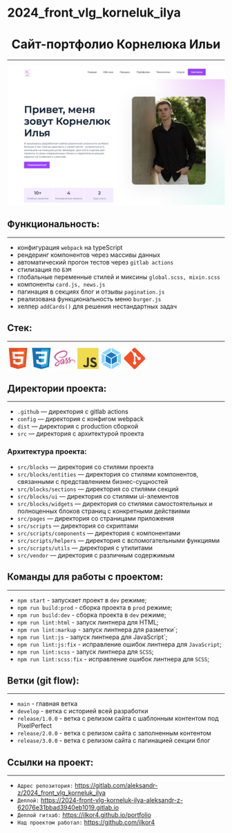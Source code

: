 # 2024_front_vlg_korneluk_ilya

<h1 align="center">Сайт-портфолио Корнелюка Ильи</h1>

---

<img src="./src/images/screen-image.jpg" alt="Сайт Динамо"/>

## Функциональность:

---

- конфигурация `webpack` на typeScript
- рендеринг компонентов через массивы данных
- автоматический прогон тестов через `gitlab actions`
- стилизация по `БЭМ`
- глобальные переменные стилей и миксины `global.scss, mixin.scss`
- компоненты `card.js, news.js`
- пагинация в секциях блог и отзывы `pagination.js`
- реализована функциональность меню `burger.js`
- хелпер `addCards()` для решения нестандартных задач

## Стек:

---
<div>
  <img id="stack-img" src="./src/images/stack/html5-original.svg" title="HTML5" alt="HTML5" width="50px" height="50px" >
  <img id="stack-img" src="./src/images/stack/css3-original.svg" title="CSS3" alt="CSS3" width="50px" height="50px" >
  <img id="stack-img" src="./src/images/stack/sass-original.svg" title="Sass\Scss" alt="Sass\Scss" width="50px" height="50px" />
  <img id="stack-img" src="./src/images/stack/javascript-original.svg" title="JavaScript" alt="JavaScript" width="50px" height="50px" />
  <img id="stack-img" src="./src/images/stack/webpack-original.svg" title="Webpack" alt="Webpack" width="50px" height="50px" />
  <img id="stack-img" src="./src/images/stack/git-original.svg" title="Git" alt="Git" width="50px" height="50px" />
</div>

## Директории проекта:

---

- `.github` — директория с gitlab actions
- `config` — директория с конфигом webpack
- `dist` — директория с production сборкой
- `src` — директория с архитектурой проекта

### Архитектура проекта:
- `src/blocks` — директория со стилями проекта
- `src/blocks/entities` — директория со стилями компонентов, связанными с представлением бизнес-сущностей
- `src/blocks/sections` — директория со стилями секций
- `src/blocks/ui` — директория со стилями ui-элементов
- `src/blocks/widgets` — директория со стилями самостоятельных и полноценных блоков страниц с конкретными действиями
- `src/pages` — директория со страницами приложения
- `src/scripts` — директория со скриптами
- `src/scripts/components` — директория с компонентами
- `src/scripts/helpers` — директория с вспомогательными функциями
- `src/scripts/utils` — директория с утилитами
- `src/vendor` — директория с различным содержимым


## Команды для работы с проектом:

---

- `npm start` - запускает проект в `dev` режиме;
- `npm run build:prod` - сборка проекта в `prod` режиме;
- `npm run build:dev` - сборка проекта в `dev` режиме;
- `npm run lint:html` - запуск линтнера для HTML;
- `npm run lint:markup` - запуск линтнера для разметки`;
- `npm run lint:js` - запуск линтнера для JavaScript`;
- `npm run lint:js:fix` - исправление ошибок линтнера для `JavaScript`;
- `npm run lint:scss` - запуск линтнера для `SCSS`;
- `npm run lint:scss:fix` - исправление ошибок линтнера для `SCSS`;

## Ветки (git flow):

---

- `main` - главная ветка
- `develop` - ветка с историей всей разработки
- `release/1.0.0` - ветка с релизом сайта с шаблонным контентом под PixelPerfect
- `release/2.0.0` - ветка с релизом сайта с заполненным контентом
- `release/3.0.0` - ветка с релизом сайта с пагинацией секции блог

## Ссылки на проект:

---

- `Адрес репозитория:` https://gitlab.com/aleksandr-z/2024_front_vlg_korneluk_ilya
- `Деплой:` https://2024-front-vlg-korneluk-ilya-aleksandr-z-62076e31bbad3940eb1019.gitlab.io
- `Деплой гитхаб:` https://ilkor4.github.io/portfolio
- `Над проектом работал:` https://github.com/ilkor4

